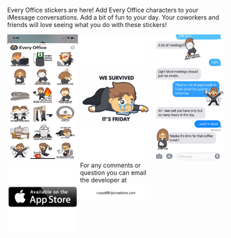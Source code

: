 

Every Office stickers are here! 
Add Every Office characters to your iMessage conversations. Add a bit of fun to your day. Your coworkers and friends will love seeing what you do with these stickers!

<div style="display:flex">
     <div style="flex:1;padding-right:5px;">
          <img src="./IMG_1902_PROD.png">
     </div>
     <div style="flex:1;padding-right:5px;">
          <img src="./IMG_1904_PROD.png">
     </div>
     <div style="flex:1;padding-right:5px;">
          <img src="./IMG_1903_PROD.png">
     </div>
</div>


<div style="display:flex">
     <div style="flex:1;padding-right:5px;">
          <img src="./appStore.png">
     </div>
     <div style="flex:1;padding-right:5px;">
             For any comments or question you can email the developer at
                        <img src="./email.png">
     </div>
     <div style="flex:1;padding-right:5px;">
        <br/>
     </div>
</div>



 
 